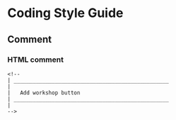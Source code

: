 Coding Style Guide
==================

Comment
-------

### HTML comment

```
<!--
| _________________________________________________
|
|	Add workshop button
| _________________________________________________
|
-->
```
